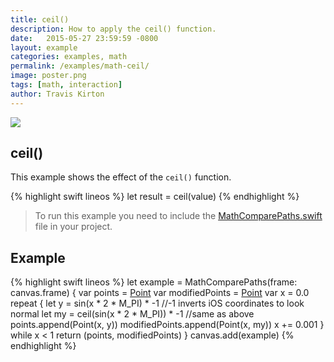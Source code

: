 ```yaml
---
title: ceil()
description: How to apply the ceil() function.
date:   2015-05-27 23:59:59 -0800
layout: example
categories: examples, math
permalink: /examples/math-ceil/
image: poster.png
tags: [math, interaction]
author: Travis Kirton
---
```

![](ceil.png)

## ceil()
This example shows the effect of the `ceil()` function.

{% highlight swift lineos %}
let result = ceil(value)
{% endhighlight %}

> To run this example you need to include the [MathComparePaths.swift](https://gist.github.com/C4Framework/0705e9ad451fa2b655075ad72432ca46) file in your project.

## Example
{% highlight swift lineos %}
let example = MathComparePaths(frame: canvas.frame) {
    var points = [Point]()
    var modifiedPoints = [Point]()
    var x = 0.0
    repeat {
        let y = sin(x * 2 * M_PI) * -1 //-1 inverts iOS coordinates to look normal
        let my = ceil(sin(x * 2 * M_PI)) * -1 //same as above
        points.append(Point(x, y))
        modifiedPoints.append(Point(x, my))
        x += 0.001
    } while x < 1
    return (points, modifiedPoints)
}
canvas.add(example)
{% endhighlight %}
